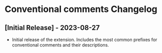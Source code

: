 # Conventional comments Changelog

## [Initial Release] - 2023-08-27

- Initial release of the extension. Includes the most common prefixes for conventional comments and their descriptions.
